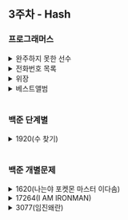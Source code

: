 ## 3주차 - Hash

### 프로그래머스
<details>
<summary>완주하지 못한 선수</summary>
<div markdown="1">

</div>
</details>

<details>
<summary>전화번호 목록</summary>
<div markdown="1">
<br>

``` python
def solution(phone_book):
    phone_book.sort() # 문자 정렬은 ["119", "1195524421", "97674223"]와 같이 숫자 크기대로 되는 것이 아님.

    for i in range(len(phone_book)):
        if i == len(phone_book)-1:
            break

        # 정렬을 했기 때문에 두 글자만 비교함
        prefix = phone_book[i]
        other_num = phone_book[i+1]

        # 접두어가 비교하는 전화번호 맨 앞에 존재할 때
        if prefix in other_num and other_num.index(prefix) == 0:
            return False

    return True

```

- 💡 아이디어
<br>먼저 파이썬 내장 라이브러리를 이용하여 전화번호부를 정렬해준다. 
<br>숫자를 정렬하면 숫자의 크기순대로 정렬되지만, 문자로 정렬하면 ["119", "1195524421", "97674223"]와같이 정렬된다.
<br>따라서 연속되는 두 글자만 비교하면된다. 이는 for문을 사용해서 비교해주었다. <br>각각 변수명은 prefix와 other_num이라 설정해주었다. prefix가 other_num에 존재하고, prefix가 접두어가 맞다면(index(prefix) == 0)이라면 False를 출력하도록 했다.  
<br>

- 📚 후기
<br> 처음엔 이중 for문을 쓰도록 했다. for문 하나는 prefix를 설정해주는 데 사용하였고, 다른 for문을 통해 prefix와 나머지 리스트 내의 모든 전화번호와 비교하였다.<br>이렇게 하니 정확성 테스트는 모두 통과하였지만, 효율성테스트에 3,4번 문제에서 계속 시관초과가 떴다. <br>문자를 정렬하면 저런식으로 정렬이 되는지 몰랐다. 정렬을 사용한 후 앞 뒤 두 글자만 비교하도록 설정했더니 효율성문제가 해결되었다.
<br>

- ✏️ 배운점
  1. 문자열을 정렬하면 숫자 순서대로 정렬되는 게 아니라는 것.
  2. startswith 함수 : 원본 문자열이 매개변수로 입력한 문자로 시작되는지 판단하는 함수(대소문자 구분함) (endswith함수도 있음)
  3. hash를 이용한 다른 사람들 코드
``` python
def solution(phone_book):
    answer = True
    hash_map = {}
    for phone_number in phone_book:
        hash_map[phone_number] = 1
    for phone_number in phone_book:
        temp = ""
        for number in phone_number:
            temp += number
            if temp in hash_map and temp != phone_number:
                answer = False
    return answer
```  

</div>
</details>

<details>
<summary>위장</summary>
<div markdown="1">

</div>
</details>

<details>
<summary>베스트앨범</summary>
<div markdown="1">
<br>
    
``` python
def solution(genres, plays):
    songs = {}  # key: 장르  value: [(고유번호, 재생횟수)]
    genres_time = {}  # key: 장르 value: 장르 별 총 재생횟수

    for i in range(len(genres)):
        # songs 내에 장르가 있다면
        if genres[i] in songs:
            # songs 내 장르에 노래 추가
            songs[genres[i]].append([i, plays[i]])

            # 장르 횟수 수가
            genres_time[genres[i]] += plays[i]

        # songs 내에 장르가 없다면
        else:
            # songs에 장르 등록하기
            songs[genres[i]] = [[i, plays[i]]]

            # 장르 횟수 재기 시작
            genres_time[genres[i]] = plays[i]

    # print("SONGS: ", songs)         >> {'classic': {'classic': [[0, 500], [2, 150], [3, 800]], 'pop': [[1, 600], [4, 2500]]}
    #print("TIMES: ", genres_time)   >> {'classic': 1450, 'pop': 3100}

    # genres_time을 이용하여 속한 노래가 많이 재생된 장르 순으로 정렬
    genres_order = sorted(list(genres_time.items()), key=lambda x: x[1])
    # 가장 적은 숫자부터 정렬되므로 많이 재생된 장르 순으로 정렬되도록 reverse
    genres_order.reverse()
    #print("ORDER_TIMES: ", genres_order)     >> [('pop', 3100), ('classic', 1450)]

    answer = []
    # 장르 별로 for문
    for g in genres_order:
        # 장르 내에서 많이 재생된 노래 정렬 : x[1] = 재생횟수, x[0] = 고유번호. (재생횟수 순대로 정렬 후, 고유번호 순대로 역순 정렬(reverse할 것이므로))
        plays_order = sorted(songs.get(g[0]), key=lambda x: (x[1], -x[0]))
        # 가장 적은 숫자부터 정렬되므로 많이 재생된 노래 순으로 정렬되도록 reverse
        plays_order.reverse()

        # answer에 장르별 가장 많이 재생된 노래 두개 출력
        answer.append(plays_order[0][0])
        # 장르에 속한 곡이 하나라면 하나만 출력
        if len(plays_order) > 1:
            answer.append(plays_order[1][0])
    return answer
    
genres = ["classic", "pop", "classic", "classic", "pop"]
plays = [500, 600, 150, 800, 2500]
print(solution(genres, plays))
```    

- 💡 아이디어
    <br> 
<br>
    
- 📚 후기
    <br> 
<br>
    
- ✏️ 배운점
    - sorted_list = sorted(list, key = lambda x: x[1])
<br>
</div>
</details>

<br>

### 백준 단계별
<details>
<summary>1920(수 찾기)</summary>
<div markdown="1">

</div>
</details>

<br>

### 백준 개별문제
<details>
<summary>1620(나는야 포켓몬 마스터 이다솜)</summary>
<div markdown="1">
<br>
    
``` python
import sys

# n: 도감에 등록된 포켓몬 개수
# m: 맞춰야 하는 문제 개수
n, m = map(int, sys.stdin.readline().split())

pocketmons_keyname = {}
pocketmons_keynum = {}

# 도감에 포켓몬 등록하기
for i in range(n):
    pocketmon = sys.stdin.readline().rstrip()  # 입력된 포켓몬
    pocketmons_keyname[pocketmon] = i+1
    pocketmons_keynum[i+1] = pocketmon

# 문제 맞추기
for j in range(m):
    question = sys.stdin.readline().rstrip()  # 포켓몬 맞추는 문제

    # 도감에서 포켓몬 불러오기
    if question.isnumeric() == True:
        print(pocketmons_keynum.get(int(question)))
    else:
        print(pocketmons_keyname.get(question))    
```    

- 💡 아이디어
    <br> 포켓몬 이름을 이용하여 몇 번째 포켓몬인지 검색할 수도 있어야하고, 등록된 순서를 이용하여 무슨 포켓몬인지 검색할 수도 있어야한다. 따라서 딕셔너리를 총 두개 만들었다. 
    <br>(1: poketmons_keyname) key:포켓몬 이름, value:등록 순서 (2: pocketmons_keynum) key:등록 순서, value: 포켓몬 이름
    <br> isnumeric() 함수를 사용해서 문제가 숫자라면 pocketmons_keynum 딕셔너리를 이용하여 검색하였고, 숫자가 아니라면 pocketmons_keyname을 사용해 검색하도록 하였다.
<br>
    
- 📚 후기
    <br> 해시를 알면 굉장히 쉬운 문제지만, 해시를 몰랐다면 리스트를 이용하여 풀려고 시도했을 것 같다. 
    <br>시간제한이 없다면 리스트를 이용해도 문제가 풀릴 것 같다. 하지만 해시가 훨씬 빠르므로 해시를 이용하도록 하자.
<br>
    
- ✏️ 배운점
    - S.isnumeric() : S(문자열)가 숫자로 구성되어있는지 확인하는 함수 (cf: isalpha(), isalnum())
<br>
    
</div>
</details>

<details>
<summary>17264(I AM IRONMAN)</summary>
<div markdown="1">
<br>
    
``` python
import sys

# n: 총 게임 횟수
# p: 해킹을 통해 얻은 플레이어 정보의 수
n, p = map(int, sys.stdin.readline().split())

# w: 이긴 경우 획득 점수
# l: 졌을 때 떨어지는 점수
# g: IRON 티어 벗어나기 위한 점수
w, l, g = map(int, sys.stdin.readline().split())

# 해킹한 선수, 이기는지(W) or 지는지(L) 딕셔너리에 받기
hacked_player = {}
for i in range(p):
    name, t = sys.stdin.readline().split()
    hacked_player[name] = t

# 같이 게임하는 플레이어 이름 받아서 점수 계산하기
point = 0
for j in range(n):
    name = sys.stdin.readline().rstrip()

    if hacked_player.get(name) == 'W':  # 해킹을 해서 무조건 이길 수 있는 확률
        point += w
    else:  # 해킹을 했는데 지는 선수이거나, 해킹 정보가 없는 선수
        point -= l
        if point < 0:  # 점수는 절대 0점 밑으로 떨어지지 않음
            point = 0

    if point >= g:  # 점수가 IRON 티어 벗어나기 위한 점수를 넘겼을 때
        print("I AM NOT IRONMAN!!")
        quit()  # 프로그램 종료

print("I AM IRONMAN!!")
```
    

- 💡 아이디어
    <br> 해킹한 플레이어를 딕셔너리에 받아 이름을 key로 저장하고, 졌는지('L') 이겼는지('W')를 value로 저장하였다.
    <br> n번의 게임횟수 동안 플레이어의 이름이 딕셔너리에 있는지 검사하면서 이겼다면 포인트를 얻고, 지거나 딕셔너리에 없다면 포인트를 잃도록 설정하였다.
<br>
    
- 📚 후기
    <br> w, l로 획득 점수와 잃는 점수 변수를 설정해놓고 예제의 점수로 획득하고 잃도록 계속 코드를 짰다.
    <br> 따라서 예제로는 정답인데 백준에서는 틀렸다고 뜨는 어이없는 실수를 했다.
<br>
    
- ✏️ 배운점
    - quit(): 파이썬 프로그램 종료. (c언어에서 return 0과 비슷)
<br>
    
</div>
</details>

<details>
<summary>3077(임진왜란)</summary>
<div markdown="1">
<br>
    
``` python
import sys
import itertools  # 조합

# n: 해전의 개수
n = int(sys.stdin.readline())

# 해전 순서의 정답
wars_correct = dict(zip(sys.stdin.readline().split(), [i for i in range(n)]))

# 학생의 답안
wars_answer = sys.stdin.readline().split()

# 학생의 답안 중 N(N-1)/2개의 쌍 고름
pick = list(itertools.combinations(wars_answer, 2))
''' >>> 출력: [('sacheon', 'hansan'), ('sacheon', 'myeongnyang'), ('sacheon', 'noryang'), ('sacheon', 'okpo'), ('hansan', 'myeongnyang'),
 ('hansan', 'noryang'), ('hansan', 'okpo'), ('myeongnyang', 'noryang'), ('myeongnyang', 'okpo'), ('noryang', 'okpo')]
'''
point = 0  # 학생의 점수
# N(N-1)/2개의 쌍 중에서 해전이 일어난 연도의 순서를 맞게 적었다면 +1점
for p in pick:
    if wars_correct.get(p[0]) < wars_correct.get(p[1]):
        point += 1

# 학생 점수/총 점수
print("%d/%d" % (point, n*(n-1)/2)) 
```                                                    

- 💡 아이디어
    <br> 해전이 일어난 순서대로 정답이 받아지므로, 해전 이름을 key, 순서를 value로 하여 딕셔너리로 받았다.
    <br> 학생의 답안 중 N(N-1)/2개의 쌍을 전부 검사하여 순서가 맞았는지 틀렸는지 검사하므로 이를 itertools.combination을 이용하여 조합을 만들었다.
    <br> 만든 조합을 for문을 사용하여 검사하며, 맞았을 시 point를 +1하였다.
<br>
    
- 📚 후기
    <br> 시간제한이 1초길래 정말 모든 경우의 수를 찾는 게 맞나? 라는 생각을 했는데 그게 맞았다.
    <br> 해시를 이용해 최대한 시간을 줄이는 것이 관건이었던 것 같다.
<br>
    
- ✏️ 배운점
    - dict(zip(list1, list2)): list 두 개를 이용하여 딕셔너리로 만듦. list1은 key, list2는 value가 됨.
    - itertools: 경우의 수를 찾을 때 사용되는 라이브러리 (import itertools)
        - itertools.permutations: 순서는 중요하고 중복은 허용되지 않음. 
          <br>ex) itertools.permutations([1, 2, 3], 2) => [(1,2), (1,3), (2,1), (2,3), (3,1), (3,2)]
        - itertools.product: 순서는 중요하고 중복은 허용됨.
          <br>ex) itertools.product([1, 2, 3], 2) => [(1,1), (1,2), (1,3), (2,1), (2,2), (2,3), (3,1), (3,2), (3,3)]
        - itertools.combinations: 순서는 중요하지 않고 중복은 허용되지 않음.
          <br>ex) itertools.combinations([1, 2, 3], 2) => [(1,2), (1,3), (2,3)]
        - itertools.combinations_with_replacement: 순서는 중요하지 않고 중복은 허용됨.
          <br>ex) itertools.combinations_with_replacement([1, 2, 3], 2) => [(1,1), (1,2), (1,3), (2,2), (2,3), (3,3)]
<br>

</div>
</details>
